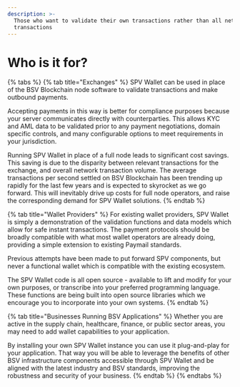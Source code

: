 ```yaml
---
description: >-
  Those who want to validate their own transactions rather than all network
  transactions
---
```


# Who is it for?

{% tabs %}
{% tab title="Exchanges" %}
SPV Wallet can be used in place of the BSV Blockchain node software to validate transactions and make outbound payments.

Accepting payments in this way is better for compliance purposes because your server communicates directly with counterparties. This allows KYC and AML data to be validated prior to any payment negotiations, domain specific controls, and many configurable options to meet requirements in your jurisdiction.

Running SPV Wallet in place of a full node leads to significant cost savings. This saving is due to the disparity between relevant transactions for the exchange, and overall network transaction volume. The average transactions per second settled on BSV Blockchain has been trending up rapidly for the last few years and is expected to skyrocket as we go forward. This will inevitably drive up costs for full node operators, and raise the corresponding demand for SPV Wallet solutions.
{% endtab %}

{% tab title="Wallet Providers" %}
For existing wallet providers, SPV Wallet is simply a demonstration of the validation functions and data models which allow for safe instant transactions. The payment protocols should be broadly compatible with what most wallet operators are already doing, providing a simple extension to existing Paymail standards.&#x20;

Previous attempts have been made to put forward SPV components, but never a functional wallet which is compatible with the existing ecosystem.

The SPV Wallet code is all open source - available to lift and modify for your own purposes, or transcribe into your preferred programming language. These functions are being built into open source libraries which we encourage you to incorporate into your own systems.
{% endtab %}

{% tab title="Businesses Running BSV Applications" %}
Whether you are active in the supply chain, healthcare, finance, or public sector areas, you may need to add wallet capabilities to your application.&#x20;

By installing your own SPV Wallet instance you can use it plug-and-play for your application. That way you will be able to leverage the benefits of other BSV infrastructure components accessible through SPV Wallet and be aligned with the latest industry and BSV standards, improving the robustness and security of your business.
{% endtab %}
{% endtabs %}

&#x20;
